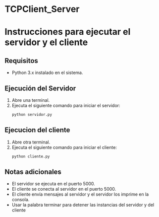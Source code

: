 # TCPClient_Server

# Instrucciones para ejecutar el servidor y el cliente

## Requisitos
- Python 3.x instalado en el sistema.

## Ejecución del Servidor
1. Abre una terminal.
2. Ejecuta el siguiente comando para iniciar el servidor:
   ```bash
   python servidor.py
   ```

## Ejecucion del cliente
1. Abre otra terminal.
2. Ejecuta el siguiente comando para iniciar el cliente:
    ```bash
    python cliente.py
    ```

## Notas adicionales
- El servidor se ejecuta en el puerto 5000.
- El cliente se conecta al servidor en el puerto 5000.
- El cliente envía mensajes al servidor y el servidor los imprime en la consola.
- Usar la palabra terminar para detener las instancias del servidor y del cliente 
